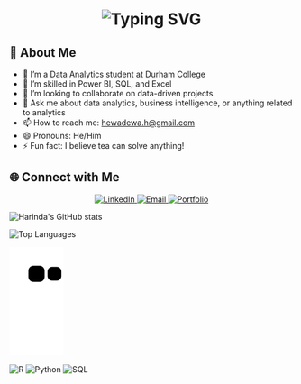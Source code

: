 <div align="center">
    <h1>
        <img src="https://readme-typing-svg.herokuapp.com?font=Jetbrains+mono&size=30&duration=4500&color=5AB9EA&center=true&vCenter=true&width=1000&lines=Hey+there...,+Welcome+to+my+GitHub!...;I’m+Harinda...;Here,+you'll+find+my+journey+as+a+Data+Analyst...;Explore+my+projects+and+join+me+on+this+adventure!;" alt="Typing SVG"/>
    </h1>
</div>



## 🚀 About Me

- 🔭 I’m a Data Analytics student at Durham College
- 🌱 I’m skilled in Power BI, SQL, and Excel
- 👯 I’m looking to collaborate on data-driven projects
- 💬 Ask me about data analytics, business intelligence, or anything related to analytics
- 📫 How to reach me: [hewadewa.h@gmail.com](mailto:hewadewa.h@gmail.com)
- 😄 Pronouns: He/Him
- ⚡ Fun fact: I believe tea can solve anything!

## 🌐 Connect with Me

<div align="center">
    <a href="https://www.linkedin.com/in/harindah/">
        <img src="https://img.shields.io/badge/LinkedIn-0A66C2?style=for-the-badge&logo=linkedin&logoColor=white" alt="LinkedIn"/>
    </a>
    <a href="mailto:hewadewa.h@gmail.com">
        <img src="https://img.shields.io/badge/Gmail-D14836?style=for-the-badge&logo=gmail&logoColor=white" alt="Email"/>
    </a>
    <a href="https://hewadewah.wixsite.com/digitalp">
        <img src="https://img.shields.io/badge/Portfolio-563D7C?style=for-the-badge&logo=wix&logoColor=white" alt="Portfolio"/>
    </a>
</div>



![Harinda's GitHub stats](https://github-readme-stats.vercel.app/api?username=harinda0&show_icons=true&theme=radical)


![Top Languages](https://github-readme-stats.vercel.app/api/top-langs/?username=harinda0&layout=compact&theme=radical)


![GitHub Activity Snake](https://github.com/harinda0/harinda0/blob/output/github-contribution-grid-snake.svg)



![R](https://img.shields.io/badge/R-276DC3?style=for-the-badge&logo=r&logoColor=white)
![Python](https://img.shields.io/badge/Python-3776AB?style=for-the-badge&logo=python&logoColor=white)
![SQL](https://img.shields.io/badge/SQL-FF5733?style=for-the-badge&logo=postgresql&logoColor=white)





<!---
harinda0/harinda0 is a ✨ special ✨ repository because its `README.md` (this file) appears on your GitHub profile.
You can click the Preview link to take a look at your changes.
--->
